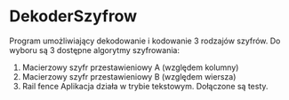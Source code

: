 # DekoderSzyfrow
Program umożliwiający dekodowanie i kodowanie 3 rodzajów szyfrów.
Do wyboru są 3 dostępne algorytmy szyfrowania: 
1) Macierzowy szyfr przestawieniowy A (względem kolumny)
2) Macierzowy szyfr przestawieniowy B (względem wiersza)
3) Rail fence
Aplikacja działa w trybie tekstowym.
Dołączone są testy.
